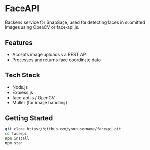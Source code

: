 # FaceAPI

Backend service for SnapSage, used for detecting faces in submitted images using OpenCV or face-api.js.

## Features
- Accepts image uploads via REST API
- Processes and returns face coordinate data

## Tech Stack
- Node.js
- Express.js
- face-api.js / OpenCV
- Multer (for image handling)

## Getting Started

```bash
git clone https://github.com/yourusername/faceapi.git
cd faceapi
npm install
npm star
